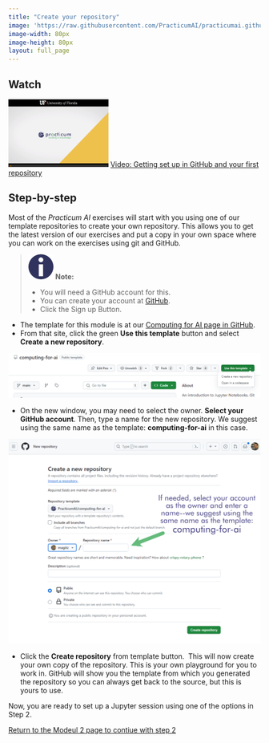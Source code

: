 ```yaml
---
title: "Create your repository"
image: 'https://raw.githubusercontent.com/PracticumAI/practicumai.github.io/main/images/icons/practicumai_computing_for_ai.png'
image-width: 80px
image-height: 80px
layout: full_page
---
```


## Watch

[![Thumbnail screenshot of a Practicum AI video](/images/video_thumbnail.png)](https://mediasite.video.ufl.edu/Mediasite/Play/e795868849e9474fa59fbec497402ef31d) [Video: Getting set up in GitHub and your first repository](https://mediasite.video.ufl.edu/Mediasite/Play/e795868849e9474fa59fbec497402ef31d)


## Step-by-step

Most of the *Practicum AI* exercises will start with you using one of our template repositories to create your own repository. This allows you to get the latest version of our exercises and put a copy in your own space where you can work on the exercises using git and GitHub.  

> ![Note icon](/images/icons/note.png) **Note:** 
> * You will need a GitHub account for this. 
> * You can create your account at [GitHub](https://github.com/). 
> * Click the Sign up Button.

* The template for this module is at our [Computing for AI page in GitHub](https://github.com/PracticumAI/computing-for-ai).
* From that site, click the green **Use this template** button and select **Create a new repository**.

![Screenshot of the Use this template button in GitHub](/images/github_use_template_computing_for_ai.png)

* On the new window, you may need to select the owner. **Select your GitHub account**. Then, type a name for the new repository. We suggest using the same name as the template: **computing-for-ai** in this case.

![Screenshot of creating a new repository from a template on GitHub.com. Be sure to select the owner if needed. Name the repo computing-for-ai.](/images/GitHub_Create_from_template.png)

* Click the **Create repository** from template button. 
This will now create your own copy of the repository. This is your own playground for you to work in. GitHub will show you the template from which you generated the repository so you can always get back to the source, but this is yours to use.

Now, you are ready to set up a Jupyter session using one of the options in Step 2.

[Return to the Modeul 2 page to contiue with step 2](/computing_for_ai/02_jupyter_notebooks/)
